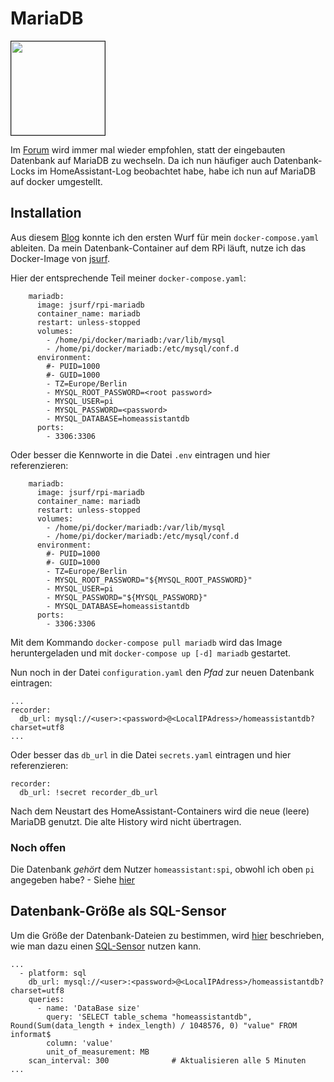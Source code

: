 # MariaDB

<img src="https://mariadb.org/wp-content/themes/twentynineteen-child/icons/logo_seal.svg" width="150" border="1">  

Im [Forum](https://community.home-assistant.io/search?q=database%20lock%20) wird immer mal wieder empfohlen, statt der eingebauten Datenbank auf MariaDB zu wechseln. Da ich nun häufiger auch Datenbank-Locks im HomeAssistant-Log beobachtet habe, habe ich nun auf MariaDB auf docker umgestellt.  

## Installation

Aus diesem [Blog](https://www.wouterbulten.nl/blog/tech/home-automation-setup-docker-compose/#mariadb) konnte ich den ersten Wurf für mein `docker-compose.yaml` ableiten. Da mein Datenbank-Container auf dem RPi läuft, nutze ich das Docker-Image von [jsurf](https://hub.docker.com/r/jsurf/rpi-mariadb/).

Hier der entsprechende Teil meiner `docker-compose.yaml`:  

```
    mariadb:
      image: jsurf/rpi-mariadb
      container_name: mariadb
      restart: unless-stopped
      volumes:
        - /home/pi/docker/mariadb:/var/lib/mysql
        - /home/pi/docker/mariadb:/etc/mysql/conf.d
      environment:
        #- PUID=1000
        #- GUID=1000
        - TZ=Europe/Berlin
        - MYSQL_ROOT_PASSWORD=<root password>
        - MYSQL_USER=pi
        - MYSQL_PASSWORD=<password>
        - MYSQL_DATABASE=homeassistantdb
      ports:
        - 3306:3306
````

Oder besser die Kennworte in die Datei `.env` eintragen und hier referenzieren:

```
    mariadb:
      image: jsurf/rpi-mariadb
      container_name: mariadb
      restart: unless-stopped
      volumes:
        - /home/pi/docker/mariadb:/var/lib/mysql
        - /home/pi/docker/mariadb:/etc/mysql/conf.d
      environment:
        #- PUID=1000
        #- GUID=1000
        - TZ=Europe/Berlin
        - MYSQL_ROOT_PASSWORD="${MYSQL_ROOT_PASSWORD}"
        - MYSQL_USER=pi
        - MYSQL_PASSWORD="${MYSQL_PASSWORD}"
        - MYSQL_DATABASE=homeassistantdb
      ports:
        - 3306:3306
```

Mit dem Kommando `docker-compose pull mariadb` wird das Image heruntergeladen und mit `docker-compose up [-d] mariadb` gestartet.

Nun noch in der Datei `configuration.yaml` den _Pfad_ zur neuen Datenbank eintragen:

```
...
recorder:
  db_url: mysql://<user>:<password>@<LocalIPAdress>/homeassistantdb?charset=utf8
...  
```

Oder besser das `db_url` in die Datei `secrets.yaml` eintragen und hier referenzieren:
```
recorder:
  db_url: !secret recorder_db_url
```

Nach dem Neustart des HomeAssistant-Containers wird die neue (leere) MariaDB genutzt. Die alte History wird nicht übertragen.

### Noch offen

Die Datenbank _gehört_ dem Nutzer `homeassistant:spi`, obwohl ich oben `pi` angegeben habe? - Siehe [hier](https://community.home-assistant.io/t/mariadb-with-docker-compose-db-owner/202197)

## Datenbank-Größe als SQL-Sensor

Um die Größe der Datenbank-Dateien zu bestimmen, wird [hier](https://community.home-assistant.io/t/mariadb-size-almost-2gb-how-to-limit/156220/8) beschrieben, wie man dazu einen [SQL-Sensor](https://www.home-assistant.io/integrations/sql/) nutzen kann.

```
...
  - platform: sql
    db_url: mysql://<user>:<password>@<LocalIPAdress>/homeassistantdb?charset=utf8
    queries:
      - name: 'DataBase size'
        query: 'SELECT table_schema "homeassistantdb", Round(Sum(data_length + index_length) / 1048576, 0) "value" FROM informat$
        column: 'value'
        unit_of_measurement: MB
    scan_interval: 300              # Aktualisieren alle 5 Minuten
...
```


